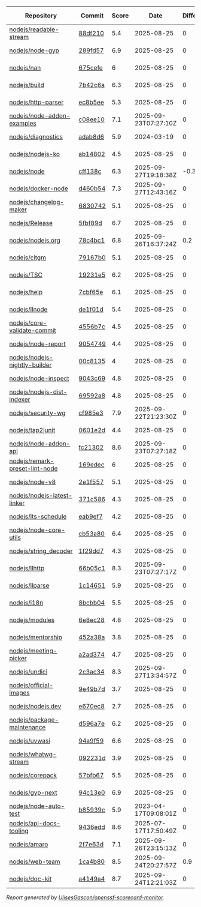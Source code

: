 <!-- OPENSSF-SCORECARD-MONITOR:START -->

| Repository | Commit | Score | Date | Difference | Report Link |
| -- | -- | -- | -- | -- | -- |
| [nodejs/readable-stream](https://github.com/nodejs/readable-stream) | [88df210](https://github.com/nodejs/readable-stream/commit/88df21041dc26c210fab3e074ab6bb681a604b8e) | 5.4 | 2025-08-25 | 0 | [Full Report](https://deps.dev/project/github/nodejs%2Freadable-stream) |
| [nodejs/node-gyp](https://github.com/nodejs/node-gyp) | [289fd57](https://github.com/nodejs/node-gyp/commit/289fd574b2c9da120455a158b54ade326519e071) | 6.9 | 2025-08-25 | 0 | [Full Report](https://deps.dev/project/github/nodejs%2Fnode-gyp) |
| [nodejs/nan](https://github.com/nodejs/nan) | [675cefe](https://github.com/nodejs/nan/commit/675cefebca42410733da8a454c8d9391fcebfbc2) | 6 | 2025-08-25 | 0 | [Full Report](https://deps.dev/project/github/nodejs%2Fnan) |
| [nodejs/build](https://github.com/nodejs/build) | [7b42c6a](https://github.com/nodejs/build/commit/7b42c6a93ca9102be5f34ebaa64c0908e5cfdc0f) | 6.3 | 2025-08-25 | 0 | [Full Report](https://deps.dev/project/github/nodejs%2Fbuild) |
| [nodejs/http-parser](https://github.com/nodejs/http-parser) | [ec8b5ee](https://github.com/nodejs/http-parser/commit/ec8b5ee63f0e51191ea43bb0c6eac7bfbff3141d) | 5.3 | 2025-08-25 | 0 | [Full Report](https://deps.dev/project/github/nodejs%2Fhttp-parser) |
| [nodejs/node-addon-examples](https://github.com/nodejs/node-addon-examples) | [c08ee10](https://github.com/nodejs/node-addon-examples/commit/c08ee1010aafbcbc3a1ff3a3f884814c2c360146) | 7.1 | 2025-09-23T07:27:10Z | 0 | [Full Report](https://deps.dev/project/github/nodejs%2Fnode-addon-examples) |
| [nodejs/diagnostics](https://github.com/nodejs/diagnostics) | [adab8d6](https://github.com/nodejs/diagnostics/commit/adab8d62aca9e47928570c29e7e5908a0f825039) | 5.9 | 2024-03-19 | 0 | [Full Report](https://deps.dev/project/github/nodejs%2Fdiagnostics) |
| [nodejs/nodejs-ko](https://github.com/nodejs/nodejs-ko) | [ab14802](https://github.com/nodejs/nodejs-ko/commit/ab14802dc2e7288bdc4353a24176dce2f4ba9dff) | 4.5 | 2025-08-25 | 0 | [Full Report](https://deps.dev/project/github/nodejs%2Fnodejs-ko) |
| [nodejs/node](https://github.com/nodejs/node) | [cff138c](https://github.com/nodejs/node/commit/cff138c6b16c6979629c27f774e044e791ac4e0e) | 6.3 | 2025-09-27T19:18:38Z | -0.3 | [Full Report](https://deps.dev/project/github/nodejs%2Fnode) |
| [nodejs/docker-node](https://github.com/nodejs/docker-node) | [d460b54](https://github.com/nodejs/docker-node/commit/d460b545f797fb67a868a21e2e92bfc99332922b) | 7.3 | 2025-09-27T12:43:16Z | 0 | [Full Report](https://deps.dev/project/github/nodejs%2Fdocker-node) |
| [nodejs/changelog-maker](https://github.com/nodejs/changelog-maker) | [6830742](https://github.com/nodejs/changelog-maker/commit/6830742332b547989432309bf6a23e4c6d3fd4a1) | 5.1 | 2025-08-25 | 0 | [Full Report](https://deps.dev/project/github/nodejs%2Fchangelog-maker) |
| [nodejs/Release](https://github.com/nodejs/Release) | [5fbf89d](https://github.com/nodejs/Release/commit/5fbf89de51208b5b54ae4440cf512823de2b672e) | 6.7 | 2025-08-25 | 0 | [Full Report](https://deps.dev/project/github/nodejs%2Frelease) |
| [nodejs/nodejs.org](https://github.com/nodejs/nodejs.org) | [78c4bc1](https://github.com/nodejs/nodejs.org/commit/78c4bc12284c31432919a5a870f7028daf04a404) | 6.8 | 2025-09-26T16:37:24Z | 0.2 | [Full Report](https://deps.dev/project/github/nodejs%2Fnodejs.org) |
| [nodejs/citgm](https://github.com/nodejs/citgm) | [79167b0](https://github.com/nodejs/citgm/commit/79167b09c28bb8a81ad824f8c48d8c85a7cac010) | 5.1 | 2025-08-25 | 0 | [Full Report](https://deps.dev/project/github/nodejs%2Fcitgm) |
| [nodejs/TSC](https://github.com/nodejs/TSC) | [19231e5](https://github.com/nodejs/TSC/commit/19231e55dbd777715aa1e7892bcfef649b73fd8e) | 6.2 | 2025-08-25 | 0 | [Full Report](https://deps.dev/project/github/nodejs%2Ftsc) |
| [nodejs/help](https://github.com/nodejs/help) | [7cbf65e](https://github.com/nodejs/help/commit/7cbf65e74db78d37f877729555b18ce5b9c2ccda) | 6.1 | 2025-08-25 | 0 | [Full Report](https://deps.dev/project/github/nodejs%2Fhelp) |
| [nodejs/llnode](https://github.com/nodejs/llnode) | [de1f01d](https://github.com/nodejs/llnode/commit/de1f01d70a5c58111dd873d340f898023e4e8fe6) | 5.4 | 2025-08-25 | 0 | [Full Report](https://deps.dev/project/github/nodejs%2Fllnode) |
| [nodejs/core-validate-commit](https://github.com/nodejs/core-validate-commit) | [4556b7c](https://github.com/nodejs/core-validate-commit/commit/4556b7ced175f8802ef32a0cb1af273e9bab5c24) | 4.5 | 2025-08-25 | 0 | [Full Report](https://deps.dev/project/github/nodejs%2Fcore-validate-commit) |
| [nodejs/node-report](https://github.com/nodejs/node-report) | [9054749](https://github.com/nodejs/node-report/commit/90547492f5da29948b00a19b13490b2ebe2c0cd6) | 4.4 | 2025-08-25 | 0 | [Full Report](https://deps.dev/project/github/nodejs%2Fnode-report) |
| [nodejs/nodejs-nightly-builder](https://github.com/nodejs/nodejs-nightly-builder) | [00c8135](https://github.com/nodejs/nodejs-nightly-builder/commit/00c8135102b0e272ed1d8950845a5412cc9bc237) | 4 | 2025-08-25 | 0 | [Full Report](https://deps.dev/project/github/nodejs%2Fnodejs-nightly-builder) |
| [nodejs/node-inspect](https://github.com/nodejs/node-inspect) | [9043c69](https://github.com/nodejs/node-inspect/commit/9043c6986822cf499829c079f9a7debf0a95403f) | 4.8 | 2025-08-25 | 0 | [Full Report](https://deps.dev/project/github/nodejs%2Fnode-inspect) |
| [nodejs/nodejs-dist-indexer](https://github.com/nodejs/nodejs-dist-indexer) | [69592a8](https://github.com/nodejs/nodejs-dist-indexer/commit/69592a87bb42772ac7844b855670da9855fcecb8) | 4.8 | 2025-08-25 | 0 | [Full Report](https://deps.dev/project/github/nodejs%2Fnodejs-dist-indexer) |
| [nodejs/security-wg](https://github.com/nodejs/security-wg) | [cf985e3](https://github.com/nodejs/security-wg/commit/cf985e3cba9881f0a797e31676c9e6a1aea9c969) | 7.9 | 2025-09-22T21:23:30Z | 0 | [Full Report](https://deps.dev/project/github/nodejs%2Fsecurity-wg) |
| [nodejs/tap2junit](https://github.com/nodejs/tap2junit) | [0601e2d](https://github.com/nodejs/tap2junit/commit/0601e2df056c9a6625eba78c627eab405d09caa8) | 4.4 | 2025-08-25 | 0 | [Full Report](https://deps.dev/project/github/nodejs%2Ftap2junit) |
| [nodejs/node-addon-api](https://github.com/nodejs/node-addon-api) | [fc21302](https://github.com/nodejs/node-addon-api/commit/fc213028f7b5955b5a515fff0d6949c5b896d686) | 8.6 | 2025-09-23T07:27:18Z | 0 | [Full Report](https://deps.dev/project/github/nodejs%2Fnode-addon-api) |
| [nodejs/remark-preset-lint-node](https://github.com/nodejs/remark-preset-lint-node) | [169edec](https://github.com/nodejs/remark-preset-lint-node/commit/169edece6556354dfd055e2c3a6bd8254c323f9f) | 6 | 2025-08-25 | 0 | [Full Report](https://deps.dev/project/github/nodejs%2Fremark-preset-lint-node) |
| [nodejs/node-v8](https://github.com/nodejs/node-v8) | [2e1f557](https://github.com/nodejs/node-v8/commit/2e1f557df07e5f89aaad4e0b2f60f1e6c4516251) | 5.1 | 2025-08-25 | 0 | [Full Report](https://deps.dev/project/github/nodejs%2Fnode-v8) |
| [nodejs/nodejs-latest-linker](https://github.com/nodejs/nodejs-latest-linker) | [371c586](https://github.com/nodejs/nodejs-latest-linker/commit/371c586c7b245689a97ef6f6757404a80c318f75) | 4.3 | 2025-08-25 | 0 | [Full Report](https://deps.dev/project/github/nodejs%2Fnodejs-latest-linker) |
| [nodejs/lts-schedule](https://github.com/nodejs/lts-schedule) | [eab9ef7](https://github.com/nodejs/lts-schedule/commit/eab9ef75103b4f2741f995d2eb69bb3e0f8ad135) | 4.2 | 2025-08-25 | 0 | [Full Report](https://deps.dev/project/github/nodejs%2Flts-schedule) |
| [nodejs/node-core-utils](https://github.com/nodejs/node-core-utils) | [cb53a80](https://github.com/nodejs/node-core-utils/commit/cb53a80306c3335e3bef8ebef73b70df0456c91d) | 6.4 | 2025-08-25 | 0 | [Full Report](https://deps.dev/project/github/nodejs%2Fnode-core-utils) |
| [nodejs/string_decoder](https://github.com/nodejs/string_decoder) | [1f29dd7](https://github.com/nodejs/string_decoder/commit/1f29dd715a6c829da89e869af7dafc231c20ed9f) | 4.3 | 2025-08-25 | 0 | [Full Report](https://deps.dev/project/github/nodejs%2Fstring_decoder) |
| [nodejs/llhttp](https://github.com/nodejs/llhttp) | [66b05c1](https://github.com/nodejs/llhttp/commit/66b05c169e8f0824a6c3415cc459446a69000e88) | 8.3 | 2025-09-23T07:27:17Z | 0 | [Full Report](https://deps.dev/project/github/nodejs%2Fllhttp) |
| [nodejs/llparse](https://github.com/nodejs/llparse) | [1c14651](https://github.com/nodejs/llparse/commit/1c1465134945630c5b91c847f37b661cb3a617b7) | 5.9 | 2025-08-25 | 0 | [Full Report](https://deps.dev/project/github/nodejs%2Fllparse) |
| [nodejs/i18n](https://github.com/nodejs/i18n) | [8bcbb04](https://github.com/nodejs/i18n/commit/8bcbb04a212b5ea65ba362407d1c65a3aaefc392) | 5.5 | 2025-08-25 | 0 | [Full Report](https://deps.dev/project/github/nodejs%2Fi18n) |
| [nodejs/modules](https://github.com/nodejs/modules) | [6e8ec28](https://github.com/nodejs/modules/commit/6e8ec28d20993ed8a7815c82255471ac628f2c3d) | 4.8 | 2025-08-25 | 0 | [Full Report](https://deps.dev/project/github/nodejs%2Fmodules) |
| [nodejs/mentorship](https://github.com/nodejs/mentorship) | [452a38a](https://github.com/nodejs/mentorship/commit/452a38aec26bb4d9256b2dcde79c51ffd44cd2b7) | 3.8 | 2025-08-25 | 0 | [Full Report](https://deps.dev/project/github/nodejs%2Fmentorship) |
| [nodejs/meeting-picker](https://github.com/nodejs/meeting-picker) | [a2ad374](https://github.com/nodejs/meeting-picker/commit/a2ad374b844dffc54986b48c5e9bd53544046e21) | 4.7 | 2025-08-25 | 0 | [Full Report](https://deps.dev/project/github/nodejs%2Fmeeting-picker) |
| [nodejs/undici](https://github.com/nodejs/undici) | [2c3ac34](https://github.com/nodejs/undici/commit/2c3ac34eb87645e267a6794eb44424074f634e5f) | 8.3 | 2025-09-27T13:34:57Z | 0 | [Full Report](https://deps.dev/project/github/nodejs%2Fundici) |
| [nodejs/official-images](https://github.com/nodejs/official-images) | [9e49b7d](https://github.com/nodejs/official-images/commit/9e49b7d2201238df6457a446a2573cd2fc7fa189) | 3.7 | 2025-08-25 | 0 | [Full Report](https://deps.dev/project/github/nodejs%2Fofficial-images) |
| [nodejs/nodejs.dev](https://github.com/nodejs/nodejs.dev) | [e670ec8](https://github.com/nodejs/nodejs.dev/commit/e670ec88c82119ed3141d97e24a2e98630a304c9) | 2.7 | 2025-08-25 | 0 | [Full Report](https://deps.dev/project/github/nodejs%2Fnodejs.dev) |
| [nodejs/package-maintenance](https://github.com/nodejs/package-maintenance) | [d596a7e](https://github.com/nodejs/package-maintenance/commit/d596a7ee8b6ce4d39a135cc5b1e8ddab011d1825) | 6.2 | 2025-08-25 | 0 | [Full Report](https://deps.dev/project/github/nodejs%2Fpackage-maintenance) |
| [nodejs/uvwasi](https://github.com/nodejs/uvwasi) | [94a9f59](https://github.com/nodejs/uvwasi/commit/94a9f59482ef1747c65564cb40a9c162e03f1e00) | 6.6 | 2025-08-25 | 0 | [Full Report](https://deps.dev/project/github/nodejs%2Fuvwasi) |
| [nodejs/whatwg-stream](https://github.com/nodejs/whatwg-stream) | [092231d](https://github.com/nodejs/whatwg-stream/commit/092231da3ade919daef9b23ea4e0ed7c9a7dea80) | 3.9 | 2025-08-25 | 0 | [Full Report](https://deps.dev/project/github/nodejs%2Fwhatwg-stream) |
| [nodejs/corepack](https://github.com/nodejs/corepack) | [57bfb67](https://github.com/nodejs/corepack/commit/57bfb67b062ea1b8746b302bcdbf9f8e8438c526) | 5.5 | 2025-08-25 | 0 | [Full Report](https://deps.dev/project/github/nodejs%2Fcorepack) |
| [nodejs/gyp-next](https://github.com/nodejs/gyp-next) | [94c13e0](https://github.com/nodejs/gyp-next/commit/94c13e077944f84dcd62e4861ea565c141af2067) | 6.9 | 2025-08-25 | 0 | [Full Report](https://deps.dev/project/github/nodejs%2Fgyp-next) |
| [nodejs/node-auto-test](https://github.com/nodejs/node-auto-test) | [b85939c](https://github.com/nodejs/node-auto-test/commit/b85939c0dc88670c1d3fbed36b5aba01e2c3f4c7) | 5.9 | 2023-04-17T09:08:01Z | 0 | [Full Report](https://deps.dev/project/github/nodejs%2Fnode-auto-test) |
| [nodejs/api-docs-tooling](https://github.com/nodejs/api-docs-tooling) | [9436edd](https://github.com/nodejs/api-docs-tooling/commit/9436edd798f6b7a96765e7154c16131f2153dd53) | 8.6 | 2025-07-17T17:50:49Z | 0 | [Full Report](https://deps.dev/project/github/nodejs%2Fapi-docs-tooling) |
| [nodejs/amaro](https://github.com/nodejs/amaro) | [2f7e63d](https://github.com/nodejs/amaro/commit/2f7e63dfa61fe166727faf65a2b73d7618dd70ff) | 7.1 | 2025-09-26T23:15:13Z | 0 | [Full Report](https://deps.dev/project/github/nodejs%2Famaro) |
| [nodejs/web-team](https://github.com/nodejs/web-team) | [1ca4b80](https://github.com/nodejs/web-team/commit/1ca4b8093b7fc399b63368857543004862fc93e1) | 8.5 | 2025-09-24T20:27:57Z | 0.9 | [Full Report](https://deps.dev/project/github/nodejs%2Fweb-team) |
| [nodejs/doc-kit](https://github.com/nodejs/doc-kit) | [a4149a4](https://github.com/nodejs/doc-kit/commit/a4149a4e19e749693f60bdbc6b21bac5d92404fc) | 8.7 | 2025-09-24T12:21:03Z | 0 | [Full Report](https://deps.dev/project/github/nodejs%2Fdoc-kit) |

_Report generated by [UlisesGascon/openssf-scorecard-monitor](https://github.com/UlisesGascon/openssf-scorecard-monitor)._
<!-- OPENSSF-SCORECARD-MONITOR:END -->